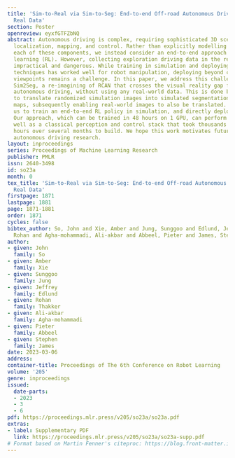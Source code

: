 ```yaml
---
title: 'Sim-to-Real via Sim-to-Seg: End-to-end Off-road Autonomous Driving Without
  Real Data'
section: Poster
openreview: eyxfGTFZbNQ
abstract: Autonomous driving is complex, requiring sophisticated 3D scene understanding,
  localization, mapping, and control. Rather than explicitly modelling and fusing
  each of these components, we instead consider an end-to-end approach via reinforcement
  learning (RL). However, collecting exploration driving data in the real world is
  impractical and dangerous. While training in simulation and deploying visual sim-to-real
  techniques has worked well for robot manipulation, deploying beyond controlled workspace
  viewpoints remains a challenge. In this paper, we address this challenge by presenting
  Sim2Seg, a re-imagining of RCAN that crosses the visual reality gap for off-road
  autonomous driving, without using any real-world data. This is done by learning
  to translate randomized simulation images into simulated segmentation and depth
  maps, subsequently enabling real-world images to also be translated. This allows
  us to train an end-to-end RL policy in simulation, and directly deploy in the real-world.
  Our approach, which can be trained in 48 hours on 1 GPU, can perform equally as
  well as a classical perception and control stack that took thousands of engineering
  hours over several months to build. We hope this work motivates future end-to-end
  autonomous driving research.
layout: inproceedings
series: Proceedings of Machine Learning Research
publisher: PMLR
issn: 2640-3498
id: so23a
month: 0
tex_title: 'Sim-to-Real via Sim-to-Seg: End-to-end Off-road Autonomous Driving Without
  Real Data'
firstpage: 1871
lastpage: 1881
page: 1871-1881
order: 1871
cycles: false
bibtex_author: So, John and Xie, Amber and Jung, Sunggoo and Edlund, Jeffrey and Thakker,
  Rohan and Agha-mohammadi, Ali-akbar and Abbeel, Pieter and James, Stephen
author:
- given: John
  family: So
- given: Amber
  family: Xie
- given: Sunggoo
  family: Jung
- given: Jeffrey
  family: Edlund
- given: Rohan
  family: Thakker
- given: Ali-akbar
  family: Agha-mohammadi
- given: Pieter
  family: Abbeel
- given: Stephen
  family: James
date: 2023-03-06
address:
container-title: Proceedings of The 6th Conference on Robot Learning
volume: '205'
genre: inproceedings
issued:
  date-parts:
  - 2023
  - 3
  - 6
pdf: https://proceedings.mlr.press/v205/so23a/so23a.pdf
extras:
- label: Supplementary PDF
  link: https://proceedings.mlr.press/v205/so23a/so23a-supp.pdf
# Format based on Martin Fenner's citeproc: https://blog.front-matter.io/posts/citeproc-yaml-for-bibliographies/
---
```

